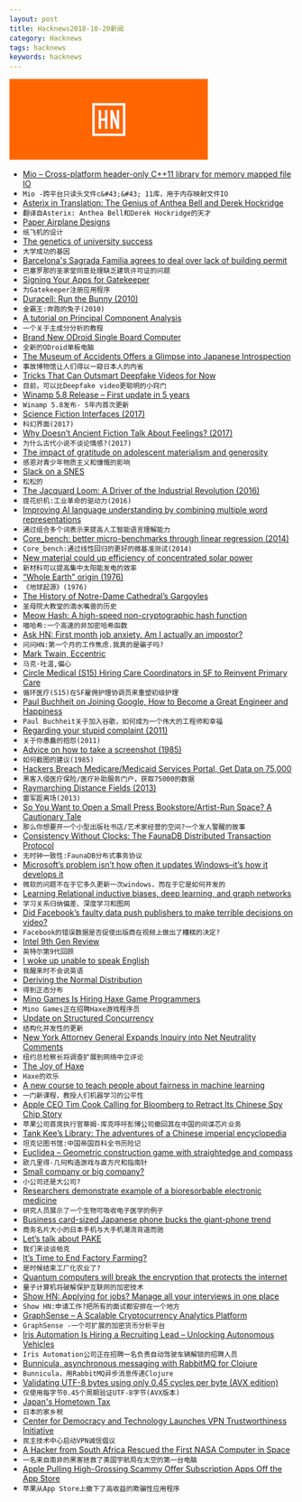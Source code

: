 ```yaml
---
layout: post
title: Hacknews2018-10-20新闻
category: Hacknews
tags: hacknews
keywords: hacknews
---
```


![haccknews-banner](/assets/image/hacknews-banner.jpg)


- [Mio – Cross-platform header-only C&#43;&#43;11 library for memory mapped file IO](https://github.com/mandreyel/mio)
- `Mio -跨平台只读头文件c&#43;&#43; 11库，用于内存映射文件IO`
- [Asterix in Translation: The Genius of Anthea Bell and Derek Hockridge](https://auntymuriel.com/2012/12/23/asterix-in-translation-the-genius-of-anthea-bell-and-derek-hockridge/)
- `翻译自Asterix: Anthea Bell和Derek Hockridge的天才`
- [Paper Airplane Designs](https://www.foldnfly.com/)
- `纸飞机的设计`
- [The genetics of university success](https://www.nature.com/articles/s41598-018-32621-w)
- `大学成功的基因`
- [Barcelona&#39;s Sagrada Familia agrees to deal over lack of building permit](https://www.bbc.com/news/world-europe-45906155?fbclid=IwAR1oCjmO-jrzIt5RumH6XmHY_m7LdKE3SXfpY4VnmEs5w4jcN-JP2H8w1rc&amp;__twitter_impression=true)
- `巴塞罗那的圣家堂同意处理缺乏建筑许可证的问题`
- [Signing Your Apps for Gatekeeper](https://developer.apple.com/developer-id/)
- `为Gatekeeper注册应用程序`
- [Duracell: Run the Bunny (2010)](https://obscuritory.com/other/duracell-run-the-bunny/)
- `金霸王:奔跑的兔子(2010)`
- [A tutorial on Principal Component Analysis](https://tkv.io/posts/tutorial-on-pca)
- `一个关于主成分分析的教程`
- [Brand New ODroid Single Board Computer](https://forum.odroid.com/viewtopic.php?f=29&amp;t=32536)
- `全新的ODroid单板电脑`
- [The Museum of Accidents Offers a Glimpse into Japanese Introspection](http://www.spoon-tamago.com/2018/10/10/the-museum-of-accidents-offers-a-glimpse-into-japanese-introspection/)
- `事故博物馆让人们得以一窥日本人的内省`
- [Tricks That Can Outsmart Deepfake Videos for Now](https://www.wired.com/story/these-new-tricks-can-outsmart-deepfake-videosfor-now/)
- `目前，可以比Deepfake video更聪明的小窍门`
- [Winamp 5.8 Release – First update in 5 years](https://www.winamp.com/)
- `Winamp 5.8发布- 5年内首次更新`
- [Science Fiction Interfaces (2017)](http://sciencefictioninterfaces.tumblr.com/)
- `科幻界面(2017)`
- [Why Doesn’t Ancient Fiction Talk About Feelings? (2017)](http://nautil.us/issue/65/in-plain-sight/why-doesnt-ancient-fiction-talk-about-feelings-rp)
- `为什么古代小说不谈论情感?(2017)`
- [The impact of gratitude on adolescent materialism and generosity](https://www.tandfonline.com/doi/full/10.1080/17439760.2018.1497688)
- `感恩对青少年物质主义和慷慨的影响`
- [Slack on a SNES](https://bert.org/2018/10/18/slack-on-a-snes/)
- `松松的`
- [The Jacquard Loom: A Driver of the Industrial Revolution (2016)](http://theinstitute.ieee.org/tech-history/technology-history/the-jacquard-loom-a-driver-of-the-industrial-revolution)
- `提花织机:工业革命的驱动力(2016)`
- [Improving AI language understanding by combining multiple word representations](https://code.fb.com/ai-research/dynamic-meta-embeddings/)
- `通过组合多个词表示来提高人工智能语言理解能力`
- [Core_bench: better micro-benchmarks through linear regression (2014)](https://blog.janestreet.com/core_bench-micro-benchmarking-for-ocaml/)
- `Core_bench:通过线性回归的更好的微基准测试(2014)`
- [New material could up efficiency of concentrated solar power](https://arstechnica.com/science/2018/10/new-material-could-up-efficiency-of-concentrated-solar-power/)
- `新材料可以提高集中太阳能发电的效率`
- [“Whole Earth” origin (1976)](http://sb.longnow.org/SB_homepage/WholeEarth_buton.html)
- `《地球起源》(1976)`
- [The History of Notre-Dame Cathedral’s Gargoyles](https://mymodernmet.com/notre-dame-cathedral-grotesques/)
- `圣母院大教堂的滴水嘴兽的历史`
- [Meow Hash: A high-speed non-cryptographic hash function](https://mollyrocket.com/meowhash)
- `喵哈希:一个高速的非加密哈希函数`
- [Ask HN: First month job anxiety. Am I actually an impostor?](item?id=18257767)
- `问问HN:第一个月的工作焦虑.我真的是骗子吗?`
- [Mark Twain, Eccentric](https://www.the-tls.co.uk/articles/public/never-shall-meet-mark-twain/)
- `马克·吐温,偏心`
- [Circle Medical (S15) Hiring Care Coordinators in SF to Reinvent Primary Care](https://jobs.lever.co/circlemedical/cfa7a622-4d92-4075-8834-3f39b79df67c?lever-origin=applied&amp;lever-source%5B%5D=HACKERNEWS)
- `循环医疗(S15)在SF雇佣护理协调员来重塑初级护理`
- [Paul Buchheit on Joining Google, How to Become a Great Engineer and Happiness](https://triplebyte.com/blog/interview-with-gmail-creator-and-y-combinator-partner-paul-buchheit)
- `Paul Buchheit关于加入谷歌，如何成为一个伟大的工程师和幸福`
- [Regarding your stupid complaint (2011)](http://www.lettersofnote.com/2011/02/regarding-your-stupid-complaint.html)
- `关于你愚蠢的抱怨(2011)`
- [Advice on how to take a screenshot (1985)](http://www.kmjn.org/snippets/wilson85_screenshot.html)
- `如何截图的建议(1985)`
- [Hackers Breach Medicare/Medicaid Services Portal, Get Data on 75,000](https://www.bloomberg.com/news/articles/2018-10-19/hackers-breach-healthcare-gov-system-get-data-on-75-000)
- `黑客入侵医疗保险/医疗补助服务门户，获取75000的数据`
- [Raymarching Distance Fields (2013)](http://9bitscience.blogspot.com/2013/07/raymarching-distance-fields_14.html)
- `雷军距离场(2013)`
- [So You Want to Open a Small Press Bookstore/Artist-Run Space? A Cautionary Tale](https://www.poetryfoundation.org/harriet/2018/04/so-you-want-to-open-a-small-press-bookstore-artist-run-space-a-cautionary-tale)
- `那么你想要开一个小型出版社书店/艺术家经营的空间?一个发人警醒的故事`
- [Consistency Without Clocks: The FaunaDB Distributed Transaction Protocol](https://fauna.com/blog/consistency-without-clocks-faunadb-transaction-protocol)
- `无时钟一致性:FaunaDB分布式事务协议`
- [Microsoft’s problem isn’t how often it updates Windows–it’s how it develops it](https://arstechnica.com/gadgets/2018/10/microsofts-problem-isnt-shipping-windows-updates-its-developing-them/)
- `微软的问题不在于它多久更新一次windows，而在于它是如何开发的`
- [Learning Relational inductive biases, deep learning, and graph networks](https://arxiv.org/abs/1806.01261)
- `学习关系归纳偏差、深度学习和图网`
- [Did Facebook’s faulty data push publishers to make terrible decisions on video?](http://www.niemanlab.org/2018/10/did-facebooks-faulty-data-push-news-publishers-to-make-terrible-decisions-on-video/)
- `Facebook的错误数据是否促使出版商在视频上做出了糟糕的决定?`
- [Intel 9th Gen Review](https://www.anandtech.com/print/13400/intel-9th-gen-core-i9-9900k-i7-9700k-i5-9600k-review)
- `英特尔第9代回顾`
- [I woke up unable to speak English](https://www.bbc.com/news/disability-45804613)
- `我醒来时不会说英语`
- [Deriving the Normal Distribution](https://kfrankc.com/posts/2018/10/19/normal-dist-derivation)
- `得到正态分布`
- [Mino Games Is Hiring Haxe Game Programmers](https://mino-games.workable.com/jobs/415887)
- `Mino Games正在招聘Haxe游戏程序员`
- [Update on Structured Concurrency](http://250bpm.com/blog:137)
- `结构化并发性的更新`
- [New York Attorney General Expands Inquiry into Net Neutrality Comments](https://www.nytimes.com/2018/10/16/technology/net-neutrality-inquiry-comments.html)
- `纽约总检察长将调查扩展到网络中立评论`
- [The Joy of Haxe](https://medium.com/@fontstruct/the-joy-of-haxe-84f933f4b859)
- `Haxe的欢乐`
- [A new course to teach people about fairness in machine learning](https://www.blog.google/technology/ai/new-course-teach-people-about-fairness-machine-learning/amp/)
- `一门新课程，教授人们机器学习的公平性`
- [Apple CEO Tim Cook Calling for Bloomberg to Retract Its Chinese Spy Chip Story](https://www.buzzfeednews.com/article/johnpaczkowski/apple-tim-cook-bloomberg-retraction)
- `苹果公司首席执行官蒂姆·库克呼吁彭博公司撤回其在中国的间谍芯片业务`
- [Tank Kee’s Library: The adventures of a Chinese imperial encyclopedia](https://www.laphamsquarterly.org/roundtable/tank-kees-library)
- `坦克记图书馆:中国帝国百科全书历险记`
- [Euclidea – Geometric construction game with straightedge and compass](https://www.euclidea.xyz/)
- `欧几里得-几何构造游戏与直方尺和指南针`
- [Small company or big company?](https://www.benkuhn.net/bigco)
- `小公司还是大公司?`
- [Researchers demonstrate example of a bioresorbable electronic medicine](https://news.northwestern.edu/stories/2018/october/researchers-demonstrate-first-example-of-a-bioresorbable-electronic-medicine/?linkId=58333576)
- `研究人员展示了一个生物可吸收电子医学的例子`
- [Business card-sized Japanese phone bucks the giant-phone trend](https://arstechnica.com/?p=1396657)
- `商务名片大小的日本手机与大手机潮流背道而驰`
- [Let’s talk about PAKE](https://blog.cryptographyengineering.com/2018/10/19/lets-talk-about-pake/)
- `我们来谈谈帕克`
- [It’s Time to End Factory Farming?](https://quillette.com/2018/10/20/why-its-time-to-end-factory-farming/)
- `是时候结束工厂化农业了?`
- [Quantum computers will break the encryption that protects the internet](https://www.economist.com/science-and-technology/2018/10/20/quantum-computers-will-break-the-encryption-that-protects-the-internet)
- `量子计算机将破解保护互联网的加密技术`
- [Show HN: Applying for jobs? Manage all your interviews in one place](https://afterinterview.com/)
- `Show HN:申请工作?把所有的面试都安排在一个地方`
- [GraphSense – A Scalable Cryptocurrency Analytics Platform](http://graphsense.info/)
- `GraphSense -一个可扩展的加密货币分析平台`
- [Iris Automation Is Hiring a Recruiting Lead – Unlocking Autonomous Vehicles](http://www.irisonboard.com/careers/)
- `Iris Automation公司正在招聘一名负责自动驾驶车辆解锁的招聘人员`
- [Bunnicula, asynchronous messaging with RabbitMQ for Clojure](https://blog.nomnominsights.com/bunnicula-asynchronous-messaging-with-rabbitmq-for-clojure/)
- `Bunnicula，用RabbitMQ异步消息传递Clojure`
- [Validating UTF-8 bytes using only 0.45 cycles per byte (AVX edition)](https://lemire.me/blog/2018/10/19/validating-utf-8-bytes-using-only-0-45-cycles-per-byte-avx-edition/)
- `仅使用每字节0.45个周期验证UTF-8字节(AVX版本)`
- [Japan&#39;s Hometown Tax](https://www.kalzumeus.com/2018/10/19/japanese-hometown-tax/)
- `日本的家乡税`
- [Center for Democracy and Technology Launches VPN Trustworthiness Initiative](https://cdt.org/issue/privacy-data/vpns/)
- `民主技术中心启动VPN诚信倡议`
- [A Hacker from South Africa Rescued the First NASA Computer in Space](https://www.atlasobscura.com/articles/a-hacker-from-south-africa-just-rescued-the-first-nasa-computer-in-space)
- `一名来自南非的黑客拯救了美国宇航局在太空的第一台电脑`
- [Apple Pulling High-Grossing Scammy Offer Subscription Apps Off the App Store](https://www.forbes.com/sites/johnkoetsier/2018/10/17/apple-pulling-high-grossing-subscription-apps-with-scammy-offers-off-the-app-store/)
- `苹果从App Store上撤下了高收益的欺骗性应用程序`

